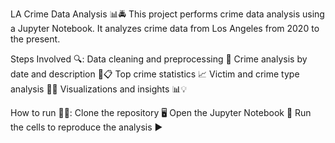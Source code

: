 LA Crime Data Analysis 📊🚔
This project performs crime data analysis using a Jupyter Notebook. It analyzes crime data from Los Angeles from 2020 to the present.

Steps Involved 🔍:
Data cleaning and preprocessing 🧹
Crime analysis by date and description 📅📋
Top crime statistics 📈
Victim and crime type analysis 👥💥
Visualizations and insights 📊💡

How to run 🏃‍♀️:
Clone the repository 🖥️
Open the Jupyter Notebook 📓
Run the cells to reproduce the analysis ▶️

